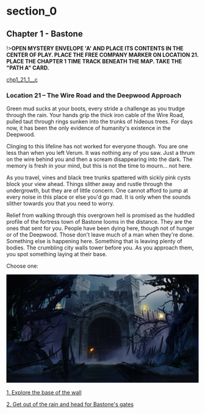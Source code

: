 
# section_0

## Chapter 1 - Bastone

!>**OPEN MYSTERY ENVELOPE 'A' AND PLACE ITS CONTENTS IN THE CENTER OF PLAY. PLACE THE FREE COMPANY MARKER ON LOCATION 21. PLACE THE CHAPTER 1 TIME TRACK BENEATH THE MAP. TAKE THE "PATH A" CARD.**

[chp1_21_1__c](../../decomp/app/src/main/res/raw/chp1_21_1__c.mp3 ':include :type=audio')

### Location 21 – The Wire Road and the Deepwood Approach

Green mud sucks at your boots, every stride a challenge as you trudge through the rain. Your hands grip the thick iron cable of the Wire Road, pulled taut through rings sunken into the trunks of hideous trees. For days now, it has been the only evidence of humanity's existence in the Deepwood.

Clinging to this lifeline has not worked for everyone though. You are one less than when you left Verum. It was nothing any of you saw. Just a thrum on the wire behind you and then a scream disappearing into the dark. The memory is fresh in your mind, but this is not the time to mourn… not here.

As you travel, vines and black tree trunks spattered with sickly pink cysts block your view ahead. Things slither away and rustle through the undergrowth, but they are of little concern. One cannot afford to jump at every noise in this place or else you'd go mad. It is only when the sounds slither towards you that you need to worry.

Relief from walking through this overgrown hell is promised as the huddled profile of the fortress town of Bastone looms in the distance. They are the ones that sent for you. People have been dying here, though not of hunger or of the Deepwood. Those don't leave much of a man when they're done. Something else is happening here. Something that is leaving plenty of bodies. The crumbling city walls tower before you. As you approach them, you spot something laying at their base.

Choose one:

![ch1_21_1__p4](../../decomp/app/src/main/res/drawable-land-xxxhdpi/ch1_21_1__p4.jpg)

[1. Explore the base of the wall](output/chapter1/section_57.md)

[2. Get out of the rain and head for Bastone's gates](output/chapter1/section_58.md)



